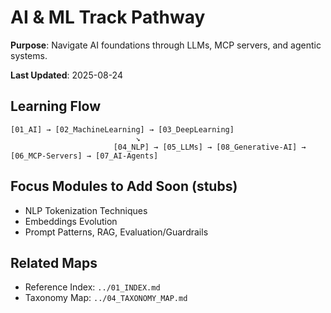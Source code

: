 # AI & ML Track Pathway

**Purpose**: Navigate AI foundations through LLMs, MCP servers, and agentic systems.

**Last Updated**: 2025-08-24

## Learning Flow

```text
[01_AI] → [02_MachineLearning] → [03_DeepLearning]
                            ↘
                       [04_NLP] → [05_LLMs] → [08_Generative-AI] → [06_MCP-Servers] → [07_AI-Agents]
```

## Focus Modules to Add Soon (stubs)

- NLP Tokenization Techniques
- Embeddings Evolution
- Prompt Patterns, RAG, Evaluation/Guardrails

## Related Maps

- Reference Index: `../01_INDEX.md`
- Taxonomy Map: `../04_TAXONOMY_MAP.md`
